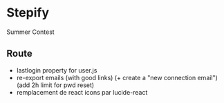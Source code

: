 # Stepify
Summer Contest
## Route
- lastlogin property for user.js
- re-export emails (with good links) (+ create a "new connection email")(add 2h limit for pwd reset)
- remplacement de react icons par lucide-react